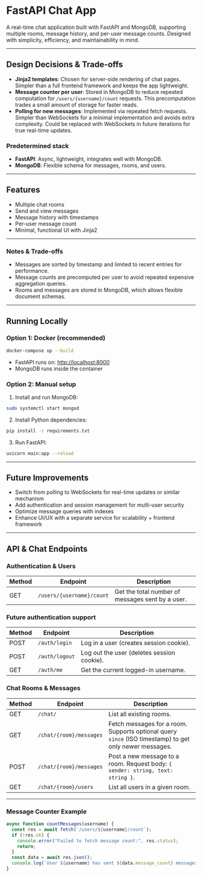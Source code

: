 
# FastAPI Chat App

A real-time chat application built with FastAPI and MongoDB, supporting multiple rooms, message history, and per-user message counts. Designed with simplicity, efficiency, and maintainability in mind.

---

## Design Decisions & Trade-offs

- **Jinja2 templates**: Chosen for server-side rendering of chat pages. Simpler than a full frontend framework and keeps the app lightweight.
- **Message counter per user**: Stored in MongoDB to reduce repeated computation for `/users/{username}/count` requests. This precomputation trades a small amount of storage for faster reads.
- **Polling for new messages**: Implemented via repeated fetch requests. Simpler than WebSockets for a minimal implementation and avoids extra complexity. Could be replaced with WebSockets in future iterations for true real-time updates.

### Predetermined stack

- **FastAPI**: Async, lightweight, integrates well with MongoDB.
- **MongoDB**: Flexible schema for messages, rooms, and users.

---

## Features

- Multiple chat rooms
- Send and view messages
- Message history with timestamps
- Per-user message count
- Minimal, functional UI with Jinja2

---

### Notes & Trade-offs

* Messages are sorted by timestamp and limited to recent entries for performance.
* Message counts are precomputed per user to avoid repeated expensive aggregation queries.
* Rooms and messages are stored in MongoDB, which allows flexible document schemas.

---

## Running Locally

### Option 1: Docker (recommended)

```bash
docker-compose up --build
```

* FastAPI runs on: [http://localhost:8000](http://localhost:8000)
* MongoDB runs inside the container

### Option 2: Manual setup

1. Install and run MongoDB:

```bash
sudo systemctl start mongod
```

2. Install Python dependencies:

```bash
pip install -r requirements.txt
```

3. Run FastAPI:

```bash
uvicorn main:app --reload
```

---

## Future Improvements

* Switch from polling to WebSockets for real-time updates or similar mechanism
* Add authentication and session management for multi-user security
* Optimize message queries with indexes
* Enhance UI/UX with a separate service for scalability + frontend framework

---

## API & Chat Endpoints

### Authentication & Users

| Method | Endpoint                  | Description                                      |
| ------ | ------------------------- | ------------------------------------------------ |
| GET    | `/users/{username}/count` | Get the total number of messages sent by a user. |

### Future authentication support 

| Method | Endpoint                  | Description                                      |
| ------ | ------------------------- | ------------------------------------------------ |
| POST   | `/auth/login`             | Log in a user (creates session cookie).          |
| POST   | `/auth/logout`            | Log out the user (deletes session cookie).       |
| GET    | `/auth/me`                | Get the current logged-in username.              |

### Chat Rooms & Messages

| Method | Endpoint                | Description                                                                                            |
| ------ | ----------------------- | ------------------------------------------------------------------------------------------------------ |
| GET    | `/chat/`                | List all existing rooms.                                                                               |
| GET    | `/chat/{room}/messages` | Fetch messages for a room. Supports optional query `since` (ISO timestamp) to get only newer messages. |
| POST   | `/chat/{room}/messages` | Post a new message to a room. Request body: `{ sender: string, text: string }`.                        |
| GET    | `/chat/{room}/users`    | List all users in a given room.                                                                        |

---

### Message Counter Example

```javascript
async function countMessages(username) {
  const res = await fetch(`/users/${username}/count`);
  if (!res.ok) {
    console.error("Failed to fetch message count:", res.status);
    return;
  }
  const data = await res.json();
  console.log(`User ${username} has sent ${data.message_count} messages`);
}
```

